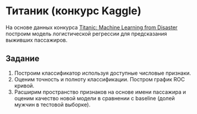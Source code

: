 # Титаник (конкурс Kaggle)

На основе данных конкурса [Titanic: Machine Learning from Disaster](https://www.kaggle.com/c/titanic) построим модель логистической регрессии для предсказания выживших пассажиров.

## Задание

1. Построим классификатор используя доступные числовые признаки.
2. Оценим точность и полноту классификации. Постром график ROC кривой.
3. Расширим пространство признаков на основе имени пассажира и оценим качество новой модели в сравнении с baseline (долей мужчин в тестовой выборке).
